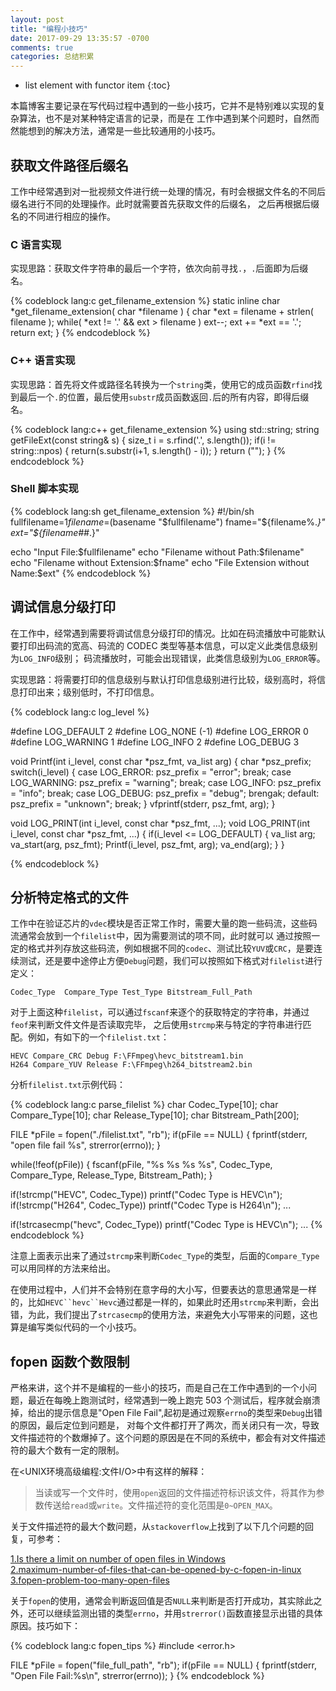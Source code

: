 ```yaml
---
layout: post
title: "编程小技巧"
date: 2017-09-29 13:35:57 -0700
comments: true
categories: 总结积累
---
```


* list element with functor item
{:toc}

本篇博客主要记录在写代码过程中遇到的一些小技巧，它并不是特别难以实现的复杂算法，也不是对某种特定语言的记录，而是在
工作中遇到某个问题时，自然而然能想到的解决方法，通常是一些比较通用的小技巧。  

<!--more-->

## 获取文件路径后缀名

工作中经常遇到对一批视频文件进行统一处理的情况，有时会根据文件名的不同后缀名进行不同的处理操作。此时就需要首先获取文件的后缀名，
之后再根据后缀名的不同进行相应的操作。  

### C 语言实现

实现思路：获取文件字符串的最后一个字符，依次向前寻找`.`，`.`后面即为后缀名。

{% codeblock lang:c get_filename_extension %}
static inline char *get_filename_extension( char *filename )
{
    char *ext = filename + strlen( filename );
    while( *ext != '.' && ext > filename )
        ext--;
    ext += *ext == '.';
    return ext;
}
{% endcodeblock %}

### C++ 语言实现

实现思路：首先将文件或路径名转换为一个`string`类，使用它的成员函数`rfind`找到最后一个`.`的位置，最后使用`substr`成员函数返回`.`后的所有内容，即得后缀名。

{% codeblock lang:c++ get_filename_extension %}
using std::string;
string getFileExt(const string& s)
{
    size_t i = s.rfind('.', s.length());
    if(i != string::npos)
    {
        return(s.substr(i+1, s.length() - i));
    }
    return ("");
}
{% endcodeblock %}

### Shell 脚本实现

{% codeblock lang:sh get_filename_extension %}
#!/bin/sh
fullfilename=$1
filename=$(basename "$fullfilename")
fname="${filename%.*}"
ext="${filename##*.}"

echo "Input File:$fullfilename"
echo "Filename without Path:$filename"
echo "Filename without Extension:$fname"
echo "File Extension without Name:$ext"
{% endcodeblock %}

## 调试信息分级打印

在工作中，经常遇到需要将调试信息分级打印的情况。比如在码流播放中可能默认要打印出码流的宽高、码流的 CODEC 类型等基本信息，可以定义此类信息级别为`LOG_INFO`级别；
码流播放时，可能会出现错误，此类信息级别为`LOG_ERROR`等。  

实现思路：将需要打印的信息级别与默认打印信息级别进行比较，级别高时，将信息打印出来；级别低时，不打印信息。

{% codeblock lang:c log_level %}

#define LOG_DEFAULT 2
#define LOG_NONE    (-1)
#define LOG_ERROR   0
#define LOG_WARNING 1
#define LOG_INFO    2
#define LOG_DEBUG   3

void Printf(int i_level, const char *psz_fmt, va_list arg)
{
   char *psz_prefix;
   switch(i_level) 
   {
        case LOG_ERROR:
            psz_prefix = "error";
            break;
        case LOG_WARNING:
            psz_prefix = "warning";
            break;
        case LOG_INFO:
            psz_prefix = "info";
            break;
        case LOG_DEBUG:
            psz_prefix = "debug";
            brengak;
        default:
            psz_prefix = "unknown";
            break;
   }
   vfprintf(stderr, psz_fmt, arg);
}

void LOG_PRINT(int i_level, const char *psz_fmt, ...); 
void LOG_PRINT(int i_level, const char *psz_fmt, ...)
{
    if(i_level <= LOG_DEFAULT)
    {
        va_list arg;
        va_start(arg, psz_fmt);
        Printf(i_level, psz_fmt, arg);
        va_end(arg);
    }
}

{% endcodeblock %}

## 分析特定格式的文件

工作中在验证芯片的`vdec`模块是否正常工作时，需要大量的跑一些码流，这些码流通常会放到一个`filelist`中，因为需要测试的项不同，此时就可以
通过按照一定的格式并列存放这些码流，例如根据不同的`codec`、测试比较`YUV`或`CRC`，是要连续测试，还是要中途停止方便`Debug`问题，我们可以按照如下格式对`filelist`进行定义：  

```
Codec_Type  Compare_Type Test_Type Bitstream_Full_Path
```

对于上面这种`filelist`，可以通过`fscanf`来逐个的获取特定的字符串，并通过`feof`来判断文件文件是否读取完毕， 之后使用`strcmp`来与特定的字符串进行匹配。例如，有如下的一个`filelist.txt`：  

```
HEVC Compare_CRC Debug F:\FFmpeg\hevc_bitstream1.bin
H264 Compare_YUV Release F:\FFmpeg\h264_bitstream2.bin
```

分析`filelist.txt`示例代码：

{% codeblock lang:c parse_filelist %}
char Codec_Type[10];
char Compare_Type[10];
char Release_Type[10];
char Bitstream_Path[200];

FILE *pFile = fopen("./filelist.txt", "rb");
if(pFile == NULL)
{
    fprintf(stderr, "open file fail %s", strerror(errno));
}

while(!feof(pFile))
{
    fscanf(pFile, "%s %s %s %s", Codec_Type, Compare_Type, Release_Type, Bitstream_Path);
}

if(!strcmp("HEVC", Codec_Type)) printf("Codec Type is HEVC\n");
if(!strcmp("H264", Codec_Type)) printf("Codec Type is H264\n");
...

if(!strcasecmp("hevc", Codec_Type)) printf("Codec Type is HEVC\n");
...
{% endcodeblock %}

注意上面表示出来了通过`strcmp`来判断`Codec_Type`的类型，后面的`Compare_Type`可以用同样的方法来给出。

在使用过程中，人们并不会特别在意字母的大小写，但要表达的意思通常是一样的，比如`HEVC``hevc``Hevc`通过都是一样的，如果此时还用`strcmp`来判断，会出错，为此，我们提出了`strcasecmp`的使用方法，来避免大小写带来的问题，这也算是编写类似代码的一个小技巧。  

## fopen 函数个数限制

严格来讲，这个并不是编程的一些小的技巧，而是自己在工作中遇到的一个小问题，最近在每晚上跑测试时，经常遇到一晚上跑完 503 个测试后，程序就会崩溃掉，给出的提示信息是"Open File Fail",起初是通过观察`errno`的类型来`Debug`出错的原因，最后定位到问题是，
对每个文件都打开了两次，而关闭只有一次，导致文件描述符的个数爆掉了。这个问题的原因是在不同的系统中，都会有对文件描述符的最大个数有一定的限制。

在<UNIX环境高级编程:文件I/O>中有这样的解释：  

> 当读或写一个文件时，使用`open`返回的文件描述符标识该文件，将其作为参数传送给`read`或`write`。文件描述符的变化范围是`0~OPEN_MAX`。

关于文件描述符的最大个数问题，从`stackoverflow`上找到了以下几个问题的回复，可参考：

[1.Is there a limit on number of open files in Windows](https://stackoverflow.com/questions/870173/is-there-a-limit-on-number-of-open-files-in-windows)  
[2.maximum-number-of-files-that-can-be-opened-by-c-fopen-in-linux](https://stackoverflow.com/questions/17931583/maximum-number-of-files-that-can-be-opened-by-c-fopen-in-linux)  
[3.fopen-problem-too-many-open-files](https://stackoverflow.com/questions/3184345/fopen-problem-too-many-open-files)  

关于`fopen`的使用，通常会判断返回值是否`NULL`来判断是否打开成功，其实除此之外，还可以继续监测出错的类型`errno`，并用`strerror()`函数直接显示出错的具体原因。技巧如下：  

{% codeblock lang:c fopen_tips %}
#include <error.h>

FILE *pFile = fopen("file_full_path", "rb");
if(pFile == NULL)
{
    fprintf(stderr, "Open File Fail:%s\n", strerror(errno));
}
{% endcodeblock %}

